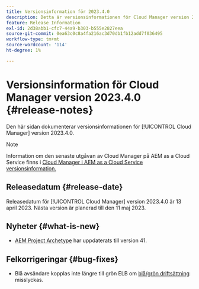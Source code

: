 ```yaml
---
title: Versionsinformation för 2023.4.0
description: Detta är versionsinformationen för Cloud Manager version 2023.4.0.
feature: Release Information
exl-id: 2d38abb1-cfc7-44a9-b303-b555e2827eea
source-git-commit: 0ea63c0c8a4fa216ac3d70db1fb12add7f036495
workflow-type: tm+mt
source-wordcount: '114'
ht-degree: 1%

---
```



# Versionsinformation för Cloud Manager version 2023.4.0 {#release-notes}

Den här sidan dokumenterar versionsinformationen för [!UICONTROL Cloud Manager] version 2023.4.0.

>[!NOTE]
>
>Information om den senaste utgåvan av Cloud Manager på AEM as a Cloud Service finns i [Cloud Manager i AEM as a Cloud Service versionsinformation.](https://experienceleague.adobe.com/docs/experience-manager-cloud-service/content/implementing/using-cloud-manager/release-notes-cloud-manager/release-notes-cm-current.html)

## Releasedatum {#release-date}

Releasedatum för [!UICONTROL Cloud Manager] version 2023.4.0 är 13 april 2023. Nästa version är planerad till den 11 maj 2023.

## Nyheter {#what-is-new}

* [AEM Project Archetype](https://experienceleague.adobe.com/docs/experience-manager-core-components/using/developing/archetype/overview.html) har uppdaterats till version 41.

## Felkorrigeringar {#bug-fixes}

* Blå avsändare kopplas inte längre till grön ELB om [blå/grön driftsättning](/help/introduction.md#blue-green) misslyckas.
